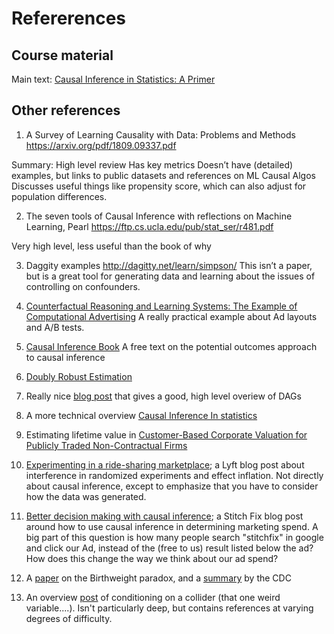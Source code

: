 # Refererences


## Course material

Main text: [Causal Inference in Statistics: A Primer](http://bayes.cs.ucla.edu/PRIMER/)

## Other references

1. A Survey of Learning Causality with Data: Problems and Methods
https://arxiv.org/pdf/1809.09337.pdf

Summary:
High level review 
Has key metrics
Doesn’t have (detailed) examples, but links to public datasets and references on ML Causal Algos
Discusses useful things like propensity score, which can also adjust for population differences.

2. The seven tools of Causal Inference with reflections on Machine Learning, Pearl
https://ftp.cs.ucla.edu/pub/stat_ser/r481.pdf

Very high level, less useful than the book of why

3. Daggity examples
http://dagitty.net/learn/simpson/
This isn’t a paper, but is a great tool for generating data and learning about the issues of controlling on confounders.

4. [Counterfactual Reasoning and Learning Systems: The Example of Computational Advertising](https://www.microsoft.com/en-us/research/wp-content/uploads/2013/11/bottou13a.pdf)
A really practical example about Ad layouts and A/B tests.

5. [Causal Inference Book](https://www.hsph.harvard.edu/miguel-hernan/causal-inference-book/)
A free text on the potential outcomes approach to causal inference


6. [Doubly Robust Estimation](https://onlinelibrary.wiley.com/doi/abs/10.1111/j.1541-0420.2005.00377.x)

8. Really nice [blog post](https://fabiandablander.com/r/Causal-Inference) that gives a good, high level overiew of DAGs

9. A more technical overview [Causal Inference In statistics](https://ftp.cs.ucla.edu/pub/stat_ser/r350.pdf)

10. Estimating lifetime value in [Customer-Based Corporate Valuation for Publicly Traded Non-Contractual Firms](https://papers.ssrn.com/sol3/papers.cfm?abstract_id=3040422&download=yes)

11. [Experimenting in a ride-sharing marketplace](https://eng.lyft.com/experimentation-in-a-ridesharing-marketplace-b39db027a66e); a Lyft blog post about interference in randomized experiments and effect inflation. Not directly about causal inference, except to emphasize that you have to consider how the data was generated.

12. [Better decision making with causal inference](https://multithreaded.stitchfix.com/blog/2019/12/19/good-marketing-decisions/); a Stitch Fix blog post around how to use causal inference in determining marketing spend. A big part of this question is how many people search "stitchfix" in google and click our Ad, instead of the (free to us) result listed below the ad? How does this change the way we think about our ad spend?

13. A [paper](https://academic.oup.com/aje/article/164/11/1115/61454) on the Birthweight paradox, and a [summary](https://www.cdc.gov/mmwr/preview/mmwrhtml/00001782.htm) by the CDC

14. An overview [post](http://www.the100.ci/2017/03/14/that-one-weird-third-variable-problem-nobody-ever-mentions-conditioning-on-a-collider/) of conditioning on a collider (that one weird variable....). Isn't particularly deep, but contains references at varying degrees of difficulty.
